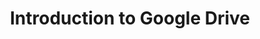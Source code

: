---
title: Introduction to Google Drive
slides:
  - title: Introduction to Google Drive
    content_markdown: '# Introduction to Google Drive&nbsp;'
    background_color: '#a3acdf'
    background_image:
    background_size: cover
  - title: What is Google Drive?
    content_markdown: '## What is Google Drive?'
    background_color: '#a3acdf'
    background_image:
    background_size: cover
  - title: Google Drive
    content_markdown: >-
      Google Drive&nbsp;


      \- Free to use. Free storage up until 20 GB. 100 GB available for 19.99
      per year.&nbsp;


      \- Available to anyone who already has a Gmail/ Google Account.&nbsp;


      \- Progress saves automatically using cloud storage.&nbsp;
    background_color: '#a3acdf'
    background_image:
    background_size: cover
  - title: What is Cloud Storage?
    content_markdown: '## What is Cloud Storage?'
    background_color: '#a3acdf'
    background_image:
    background_size: cover
  - title: Cloud Storage
    content_markdown: >-
      ## Cloud Storage


      [https://www.youtube.com/watch?v=VDBhvexAj8I](https://www.youtube.com/watch?v=VDBhvexAj8I)
    background_color: '#a3acdf'
    background_image: /uploads/introduction-to-google-drive/4.PNG
    background_size: cover
  - title: Sharing
    content_markdown: '## Sharing&nbsp;'
    background_color: '#a3acdf'
    background_image: /uploads/introduction-to-google-drive/5.PNG
    background_size: cover
  - title: Google Docs
    content_markdown: '## Google Docs'
    background_color: '#a3acdf'
    background_image:
    background_size: cover
  - title:
    content_markdown:
    background_color: '#a3acdf'
    background_image: /uploads/introduction-to-google-drive/6.PNG
    background_size: cover
  - title: Google Slides
    content_markdown: '## Google Slides&nbsp;'
    background_color: '#a3acdf'
    background_image:
    background_size: cover
  - title:
    content_markdown:
    background_color: '#a3acdf'
    background_image: /uploads/introduction-to-google-drive/8.PNG
    background_size: cover
  - title: Google Sheets
    content_markdown: '## Google Sheets'
    background_color: '#a3acdf'
    background_image:
    background_size: cover
  - title:
    content_markdown:
    background_color: '#a3acdf'
    background_image: /uploads/introduction-to-google-drive/7.PNG
    background_size: cover
  - title: Google Forms
    content_markdown: '## Google Forms'
    background_color: '#a3acdf'
    background_image:
    background_size: cover
  - title:
    content_markdown:
    background_color: '#a3acdf'
    background_image: /uploads/introduction-to-google-drive/9.PNG
    background_size: cover
  - title: Chicago Digital Learn
    content_markdown: |-
      ## Chicago Digital Learn

      [https://chipublib.digitallearn.org/](https://chipublib.digitallearn.org/)
    background_color: '#a3acdf'
    background_image: /uploads/introduction-to-google-drive/2.PNG
    background_size: cover
  - title: Chicago Digital Learn
    content_markdown:
    background_color: '#a3acdf'
    background_image: /uploads/introduction-to-google-drive/3.PNG
    background_size: cover
  - title:
    content_markdown:
    background_color: '#a3acdf'
    background_image: /uploads/introduction-to-google-drive/10.PNG
    background_size: cover
tags:
---